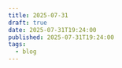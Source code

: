 ```yaml
---
title: 2025-07-31
draft: true
date: 2025-07-31T19:24:00
published: 2025-07-31T19:24:00
tags:
  - blog
---
```

